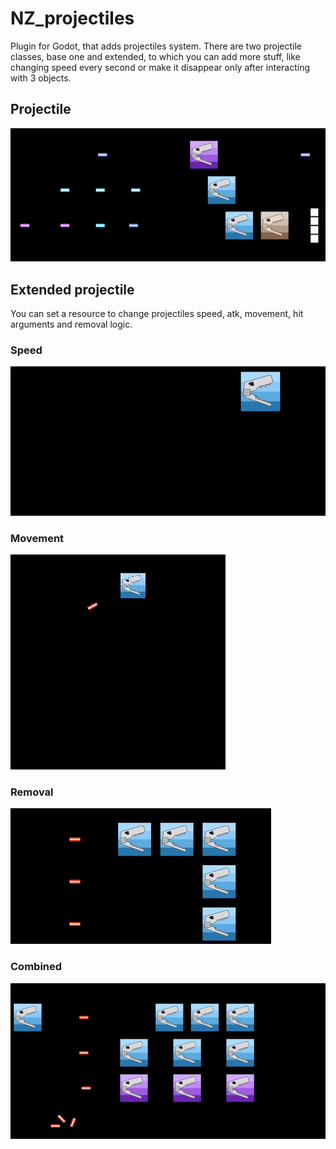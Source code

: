 # NZ_projectiles
Plugin for Godot, that adds projectiles system. There are two projectile classes, base one and extended, to which you can add more stuff, like changing speed every second or make it disappear only after interacting with 3 objects.

## Projectile
![Gif_1](/NZ_projectiles/gifs/gif_1.gif)

## Extended projectile
You can set a resource to change projectiles speed, atk, movement, hit arguments and removal logic.

### Speed
![Gif_2](/NZ_projectiles/gifs/gif_2.gif)

### Movement
![Gif_3](/NZ_projectiles/gifs/gif_3.gif)

### Removal
![Gif_4](/NZ_projectiles/gifs/gif_4.gif)

### Combined
![Gif_5](/NZ_projectiles/gifs/gif_5.gif)